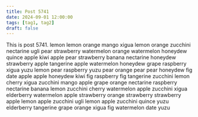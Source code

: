 ```yaml
---
title: Post 5741
date: 2024-09-01 12:00:00
tags: [tag1, tag2]
draft: false
---
```

This is post 5741.
lemon
lemon
orange
mango
xigua
lemon
orange
zucchini
nectarine
ugli
pear
strawberry
watermelon
orange
watermelon
honeydew
quince
apple
kiwi
apple
pear
strawberry
banana
nectarine
honeydew
strawberry
apple
tangerine
apple
watermelon
honeydew
grape
raspberry
xigua
yuzu
lemon
pear
raspberry
yuzu
pear
orange
pear
pear
honeydew
fig
date
apple
apple
honeydew
kiwi
fig
raspberry
fig
tangerine
zucchini
lemon
cherry
xigua
zucchini
mango
apple
grape
orange
nectarine
raspberry
nectarine
banana
lemon
zucchini
cherry
watermelon
apple
zucchini
xigua
elderberry
watermelon
apple
strawberry
orange
strawberry
strawberry
apple
lemon
apple
zucchini
ugli
lemon
apple
zucchini
quince
yuzu
elderberry
tangerine
grape
orange
xigua
fig
watermelon
date
yuzu
